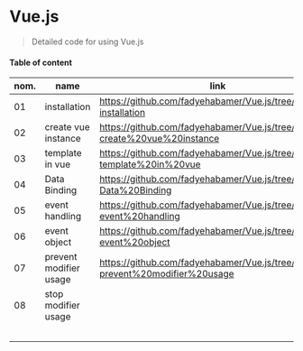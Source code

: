 # Vue.js
> Detailed code for using Vue.js
#### Table of content 

| nom.  | name  |  link  |
|---|---|---|
| 01  | installation  | https://github.com/fadyehabamer/Vue.js/tree/main/01-installation  |
| 02 | create vue instance  | https://github.com/fadyehabamer/Vue.js/tree/main/02-create%20vue%20instance  |
| 03  | template in vue  | https://github.com/fadyehabamer/Vue.js/tree/main/04-template%20in%20vue  |
| 04  | Data Binding  | https://github.com/fadyehabamer/Vue.js/tree/main/05-Data%20Binding  |
| 05  | event handling  | https://github.com/fadyehabamer/Vue.js/tree/main/06-event%20handling  
| 06 | event object  |  https://github.com/fadyehabamer/Vue.js/tree/main/07-event%20object |    |   |   |   |
| 07  | prevent modifier usage  | https://github.com/fadyehabamer/Vue.js/tree/main/08-prevent%20modifier%20usage |
| 08  | stop modifier usage  |   |
|   |   |   |
|   |   |   |
|   |   |   |
|   |   |   |
|   |   |   |  
